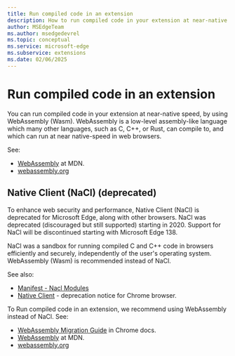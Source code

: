 ```yaml
---
title: Run compiled code in an extension
description: How to run compiled code in your extension at near-native speed, by using WebAssembly (Wasm).
author: MSEdgeTeam
ms.author: msedgedevrel
ms.topic: conceptual
ms.service: microsoft-edge
ms.subservice: extensions
ms.date: 02/06/2025
---
```

# Run compiled code in an extension

You can run compiled code in your extension at near-native speed, by using WebAssembly (Wasm).  WebAssembly is a low-level assembly-like language which many other languages, such as C, C++, or Rust, can compile to, and which can run at near native-speed in web browsers.

See:
* [WebAssembly](https://developer.mozilla.org/docs/WebAssembly) at MDN.
* [webassembly.org](https://webassembly.org)


<!-- ====================================================================== -->
## Native Client (NaCl) (deprecated)

To enhance web security and performance, Native Client (NaCl) is deprecated for Microsoft Edge, along with other browsers.  NaCl was deprecated (discouraged but still supported) starting in 2020.  Support for NaCl will be discontinued starting with Microsoft Edge 138.

NaCl was a sandbox for running compiled C and C++ code in browsers efficiently and securely, independently of the user's operating system.  WebAssembly (Wasm) is recommended instead of NaCl.

See also:
* [Manifest - Nacl Modules](https://developer.chrome.com/docs/extensions/mv2/manifest/nacl-modules)
* [Native Client](https://developer.chrome.com/docs/native-client) - deprecation notice for Chrome browser.
<!-- todo: link to deprecation notices for other browsers -->

To Run compiled code in an extension, we recommend using WebAssembly instead of NaCl.  See: 
* [WebAssembly Migration Guide](https://developer.chrome.com/docs/native-client/migration) in Chrome docs.
* [WebAssembly](https://developer.mozilla.org/docs/WebAssembly) at MDN.
* [webassembly.org](https://webassembly.org)


<!-- ====================================================================== -->
<!-- ## See also -->
<!-- all links in article -->
<!-- up to date 2025/02/06 but commented out b/c not needed unless article is longer -->

<!-- 
WebAssembly (Wasm):
* [WebAssembly](https://developer.mozilla.org/docs/WebAssembly) at MDN.
* [WebAssembly Migration Guide](https://developer.chrome.com/docs/native-client/migration) in Chrome docs.
* [webassembly.org](https://webassembly.org)

Native Client (NaCl):
* [Manifest - Nacl Modules](https://developer.chrome.com/docs/extensions/mv2/manifest/nacl-modules) in Chrome docs.
* [Native Client](https://developer.chrome.com/docs/native-client) - deprecation notice for Chrome browser. 
-->
